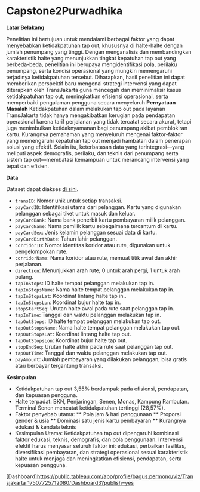 # Capstone2Purwadhika

**Latar Belakang**

Penelitian ini bertujuan untuk mendalami berbagai faktor yang dapat menyebabkan ketidakpatuhan tap out, khususnya di halte-halte dengan jumlah penumpang yang tinggi. Dengan menganalisis dan membandingkan karakteristik halte yang menunjukkan tingkat kepatuhan tap out yang berbeda-beda, penelitian ini berupaya mengidentifikasi pola, perilaku penumpang, serta kondisi operasional yang mungkin memengaruhi terjadinya ketidakpatuhan tersebut. Diharapkan, hasil penelitian ini dapat memberikan perspektif baru mengenai strategi intervensi yang dapat diterapkan oleh TransJakarta guna mencegah dan meminimalisir kasus ketidakpatuhan tap out, meningkatkan efisiensi operasional, serta memperbaiki pengalaman pengguna secara menyeluruh
**Pernyataan Masalah**
Ketidakpatuhan dalam melakukan tap out pada layanan TransJakarta tidak hanya mengakibatkan kerugian pada pendapatan operasional karena tarif perjalanan yang tidak tercatat secara akurat, tetapi juga menimbulkan ketidaknyamanan bagi penumpang akibat pemblokiran kartu. Kurangnya pemahaman yang menyeluruh mengenai faktor-faktor yang memengaruhi kepatuhan tap out menjadi hambatan dalam penerapan solusi yang efektif. Selain itu, keterbatasan data yang terintegrasi—yang meliputi aspek demografis, perilaku, dan teknis dari penumpang serta sistem tap out—membatasi kemampuan untuk merancang intervensi yang tepat dan efisien.

**Data**

Dataset dapat diakses [di sini](https://www.kaggle.com/datasets/dikisahkan/transjakarta-transportation-transaction).
* `transID`: Nomor unik untuk setiap transaksi.
* `payCardID`: Identifikasi utama dari pelanggan. Kartu yang digunakan pelanggan sebagai tiket untuk masuk dan keluar.
* `payCardBank`: Nama bank penerbit kartu pembayaran milik pelanggan.
* `payCardName`: Nama pemilik kartu sebagaimana tercantum di kartu.
* `payCardSex`: Jenis kelamin pelanggan sesuai data di kartu.
* `payCardBirthDate`: Tahun lahir pelanggan.
* `corridorID`: Nomor identitas koridor atau rute, digunakan untuk pengelompokan rute.
* `corridorName`: Nama koridor atau rute, memuat titik awal dan akhir perjalanan.
* `direction`: Menunjukkan arah rute; 0 untuk arah pergi, 1 untuk arah pulang.
* `tapInStops`: ID halte tempat pelanggan melakukan tap in.
* `tapInStopsName`: Nama halte tempat pelanggan melakukan tap in.
* `tapInStopsLat`: Koordinat lintang halte tap in..
* `tapInStopsLon`: Koordinat bujur halte tap in.
* `stopStartSeq`: Urutan halte awal pada rute saat pelanggan tap in.
* `tapInTime`: Tanggal dan waktu pelanggan melakukan tap in.
* `tapOutStops`: ID halte tempat pelanggan melakukan tap out.
* `tapOutStopsName`: Nama halte tempat pelanggan melakukan tap out.
* `tapOutStopsLat`: Koordinat lintang halte tap out.
* `tapOutStopsLon`: Koordinat bujur halte tap out.
* `stopEndSeq`: Urutan halte akhir pada rute saat pelanggan tap out.
* `tapOutTime`: Tanggal dan waktu pelanggan melakukan tap out.
* `payAmount`: Jumlah pembayaran yang dilakukan pelanggan; bisa gratis atau berbayar tergantung transaksi.

  
**Kesimpulan**

* Ketidakpatuhan tap out 3,55% berdampak pada efisiensi, pendapatan, dan kepuasan pengguna.
* Halte terpadat: BKN, Penjaringan, Senen, Monas, Kampung Rambutan. Terminal Senen mencatat ketidakpatuhan tertinggi (28,57%).
* Faktor penyebab utama:
** Pola jam & hari penggunaan
** Proporsi gender & usia
** Dominasi satu jenis kartu pembayaran
** Kurangnya edukasi & kendala teknis
* Kesimpulan Utama:
Ketidakpatuhan tap out dipengaruhi kombinasi faktor edukasi, teknis, demografis, dan pola penggunaan.
Intervensi efektif harus menyasar seluruh faktor ini: edukasi, perbaikan fasilitas, diversifikasi pembayaran, dan strategi operasional sesuai karakteristik halte untuk menjaga dan meningkatkan efisiensi, pendapatan, serta kepuasan pengguna.

[Dashboard]https://public.tableau.com/app/profile/bagus.permono/viz/Transjakarta_17507725712080/Dashboard3?publish=yes
